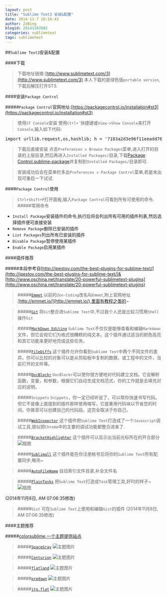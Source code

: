 ```yaml
---
layout: post
title: "Sublime Text3 安装&配置"
date: 2014-11-7 10:16:43
author: ZxBing
blogid: 20141107002
categories: sublimetext
tags: sublimetext
---
```


##`Sublime Text3`安装&配置

####下载
>下载地址链接:[http://www.sublimetext.com/3](http://www.sublimetext.com/3)
>本人下载的是绿色版`portable version`,下载后解压打开ST3.

####安装`Package Control`

#####`Package Control`官网地址:[https://packagecontrol.io/installation#st3](https://packagecontrol.io/installation#st3)

>使用`ST Console`安装
>使用`` Ctrl+` ``快捷键或`View->Show Console`来打开`Console`,输入如下代码:


<pre class="prettyprint linenums Lang-python">
import urllib.request,os,hashlib; h = '7183a2d3e96f11eeadd761d777e62404' + 'e330c659d4bb41d3bdf022e94cab3cd0'; pf = 'Package Control.sublime-package'; ipp = sublime.installed_packages_path(); urllib.request.install_opener( urllib.request.build_opener( urllib.request.ProxyHandler()) ); by = urllib.request.urlopen( 'http://packagecontrol.io/' + pf.replace(' ', '%20')).read(); dh = hashlib.sha256(by).hexdigest(); print('Error validating download (got %s instead of %s), please try manual install' % (dh, h)) if dh != h else open(os.path.join( ipp, pf), 'wb' ).write(by)
</pre>

>下载后直接安装
>点击`Preferences > Browse Packages`菜单,进入打开的目录的上层目录,然后再进入`Installed Packages/`目录,下载[Package Control.sublime-package](https://packagecontrol.io/Package%20Control.sublime-package)并复制到`Installed Packages/`目录即可.

>安装成功后会在菜单栏多出`Preferences > Package Control`菜单,若是未出现可重启一下试试.

####`Package Control`使用

>`Ctrl+Shift+P`打开面板,输入`Package Control`可看到所有可使用的命令.
#####常用命令
*  `Install Package`安装插件的命令,执行后将会列出所有可用的插件列表,然后选择插件便可直接安装
*  `Remove Package`删除已安装的插件
*  `List Packages`列出所有已安装的插件
*  `Disable Package`暂停使用某插件
*  `Enable Package`启用某插件

####插件推荐

#####本段参考自[http://ipestov.com/the-best-plugins-for-sublime-text/](http://ipestov.com/the-best-plugins-for-sublime-text/)&[http://www.oschina.net/translate/20-powerful-sublimetext-plugins](http://www.oschina.net/translate/20-powerful-sublimetext-plugins)

>#####[`Emmet`](http://emmet.io/)
>以前的`Zen-Coding`改名叫`Emmet`,附上官网地址[http://emmet.io/](http://emmet.io/),里面有教程之类的~

>#####[`Git`](https://github.com/kemayo/sublime-text-git)
>将`Git`整合进`Sublime Text`中,不过我个人还是比较习惯用`Shell`操作`Git`

>#####[`MarkDown Editing`](https://github.com/SublimeText-Markdown/MarkdownEditing)
>`Sublime Text`不仅仅是能够查看和编辑`Markdown`文件，但它会视它们为格式很糟糕的纯文本。这个插件通过适当的颜色高亮和其它功能来更好地完成这些任务。

>#####[`FileDiffs`](https://github.com/colinta/SublimeFileDiffs)
>这个插件允许你看到`Sublime Text`中两个不同文件的差异。你可以比较的对象可以是从剪贴板中复制的数据，或工程中的文件，当前打开的文件等。

>#####[`DocBlockr`](https://github.com/spadgos/sublime-jsdocs)
>`DocBlockr`可以使你很方便地对代码建立文档。它会解析函数，变量，和参数，根据它们自动生成文档范式，你的工作就是去填充对应的说明。

>#####`Snippets`
>`Snippets`，你一定已经听说了，可以帮你快速书写代码。但它不是像上面提到的插件那样使用缩写，它是重用代码块以节省您的时间。你甚至可以创建自己的代码段，这完全取决于你自己。

>#####[`WebInspector`](https://github.com/sokolovstas/SublimeWebInspector)
>这个插件把`Sublime Text`打造成了一个`Javascript`调试工具,貌似把`Chrome`中的主要的调试功能都整合进来了.

>#####[`BracketHighlighter`](https://sublime.wbond.net/packages/BracketHighlighter)
>这个插件可以显示出当前光标所在的开合部分
>![插图](http://zxspace.qiniudn.com/blog/2014-11-7-img-0.jpg)

>#####[`Sublimall`](https://sublimall.org/)
>这个插件能在你注册帐号后将你的`Sublime Text`所有配置同步,略吊~

>#####[`AutoFileName`](https://github.com/BoundInCode/AutoFileName)
>自动索引文件目录,补全文件名

>#####[`PlainTasks`](https://github.com/aziz/PlainTasks)
>把`Sublime Text`打造成`Task`管理工具,好叼的样子~
>![插图](http://zxspace.qiniudn.com/blog/2014-11-7-img-1.jpg)

(2014年11月8日, AM 07:06:35修改)
>#####`Gist`
>可在`Sublime Text`上使用和编辑`Gist`的插件
(2014年11月8日, AM 07:06:35修改)







####主题推荐

#####[colorsublime,一个主题提供站点](http://colorsublime.com/)

>#####[`SpaceGray`](http://kkga.github.io/spacegray/)
>![主题图片](http://zxspace.qiniudn.com/blog/2014-11-7-img-2.jpg)

>#####[`Centurion`](https://github.com/allanhortle/Centurion)
>![主题图片](http://zxspace.qiniudn.com/blog/2014-11-7-img-3.jpg)

>#####[`flatland`](https://github.com/thinkpixellab/flatland)
>![主题图片](http://zxspace.qiniudn.com/blog/2014-11-7-img-4.jpg)

>#####[`predawn`](https://github.com/jamiewilson/predawn)
>![主题图片](http://zxspace.qiniudn.com/blog/2014-11-7-img-5.jpg)

>#####[`itg.​flat`](https://sublime.wbond.net/packages/Theme%20-%20itg.flat)
>![主题图片](http://zxspace.qiniudn.com/blog/2014-11-7-img-6.jpg)









